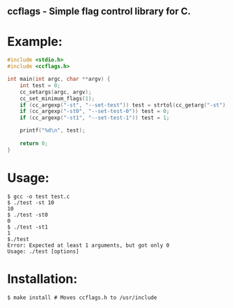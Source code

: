 ## ccflags - Simple flag control library for C.

# Example:
``` c 
#include <stdio.h>
#include <ccflags.h>

int main(int argc, char **argv) {
    int test = 0;
    cc_setargs(argc, argv);
    cc_set_minimum_flags(1);
    if (cc_argexp("-st", "--set-test")) test = strtol(cc_getarg("-st"), NULL, 10);
    if (cc_argexp("-st0", "--set-test-0")) test = 0;
    if (cc_argexp("-st1", "--set-test-1")) test = 1;

    printf("%d\n", test);
    
    return 0;
}
```

# Usage:
``` console 
$ gcc -o test test.c
$ ./test -st 10
10
$ ./test -st0
0
$ ./test -st1
1
$./test
Error: Expected at least 1 arguments, but got only 0
Usage: ./test [options]
```
# Installation:
``` console 
$ make install # Moves ccflags.h to /usr/include
```
